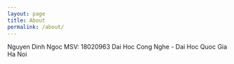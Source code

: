 ```yaml
---
layout: page
title: About
permalink: /about/
---
```

Nguyen Dinh Ngoc
MSV: 18020963
Dai Hoc Cong Nghe - Dai Hoc Quoc Gia Ha Noi